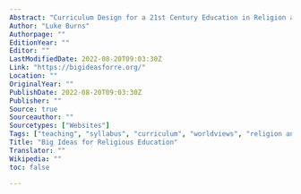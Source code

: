 ```yaml
---
Abstract: "Curriculum Design for a 21st Century Education in Religion and Worldviews"
Author: "Luke Burns"
Authorpage: ""
EditionYear: ""
Editor: ""
LastModifiedDate: 2022-08-20T09:03:30Z
Link: "https://bigideasforre.org/"
Location: ""
OriginalYear: ""
PublishDate: 2022-08-20T09:03:30Z
Publisher: ""
Source: true
Sourceauthor: ""
Sourcetypes: ["Websites"]
Tags: ["teaching", "syllabus", "curriculum", "worldviews", "religion and worldviews", "religious education"]
Title: "Big Ideas for Religious Education"
Translator: ""
Wikipedia: ""
toc: false

---
```

